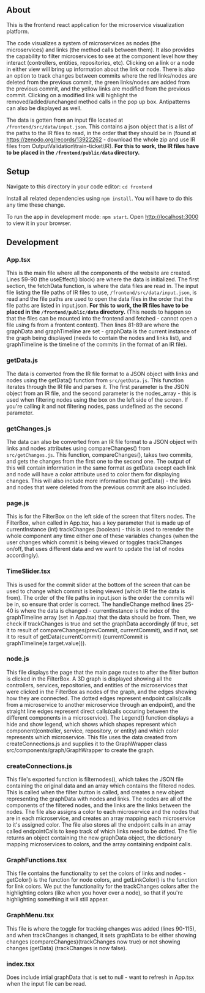 ## About

This is the frontend react application for the microservice visualization platform.

The code visualizes a system of microservices as nodes (the microservices) and links (the method calls between them). It also provides the capability to filter microservices to see at the component level how they interact (controllers, entities, repositories, etc). Clicking on a link or a node in either view will bring up information about the link or node. There is also an option to track changes between commits where the red links/nodes are deleted from the previous commit, the green links/nodes are added from the previous commit, and the yellow links are modified from the previous commit. Clicking on a modified link will highlight the removed/added/unchanged method calls in the pop up box. Antipatterns can also be displayed as well.

The data is gotten from an input file located at `/frontend/src/data/input.json`. This contains a json object that is a list of the paths to the IR files to read, in the order that they should be in (found at https://zenodo.org/records/13922262 - download the whole zip and use IR files from OutputValidation\train-ticket\IR). **For this to work, the IR files have to be placed in the `/frontend/public/data` directory.**

## Setup

Navigate to this directory in your code editor:
`cd frontend`

Install all related dependencies using `npm install`. You will have to do this any time these change.

To run the app in development mode: `npm start`.
Open [http://localhost:3000](http://localhost:3000) to view it in your browser.

## Development
### App.tsx
This is the main file where all the components of the website are created. Lines 59-90 (the useEffect() block) are where the data is initialized. The first section, the fetchData function, is where the data files are read in. The input file listing the file paths of IR files to use, `/frontend/src/data/input.json`, is read and the file paths are used to open the data files in the order that the file paths are listed in input.json. **For this to work, the IR files have to be placed in the `/frontend/public/data` directory.** (This needs to happen so that the files can be mounted into the frontend and fetched - cannot open a file using fs from a frontent context). Then lines 81-89 are where the graphData and graphTimeline are set - graphData is the current instance of the graph being displayed (needs to contain the nodes and links list), and graphTimeline is the timeline of the commits (in the format of an IR file).

### getData.js
The data is converted from the IR file format to a JSON object with links and nodes using the getData() function from `src/getData.js`. This function iterates through the IR file and parses it. The first parameter is the JSON object from an IR file, and the second parameter is the nodes_array - this is used when filtering nodes using the box on the left side of the screen. If you're calling it and not filtering nodes, pass undefined as the second parameter. 

### getChanges.js
The data can also be converted from an IR file format to a JSON object with links and nodes attributes using compareChanges() from `src/getChanges.js`. This function, compareChanges(), takes two commits, and gets the changes from the first one to the second one. The output of this will contain information in the same format as getData except each link and node will have a color attribute used to color them for displaying changes. This will also include more information that getData() - the links and nodes that were deleted from the previous commit are also included.

### page.js
This is for the FilterBox on the left side of the screen that filters nodes. The FilterBox, when called in App.tsx, has a key parameter that is made up of currentInstance (int) trackChanges (boolean) - this is used to rerender the whole component any time either one of these variables changes (when the user changes which commit is being viewed or toggles trackChanges on/off, that uses different data and we want to update the list of nodes accordingly). 

### TimeSlider.tsx
This is used for the commit slider at the bottom of the screen that can be used to change which commit is being viewed (which IR file the data is from). The order of the file paths in input.json is the order the commits will be in, so ensure that order is correct. The handleChange method lines 25-40 is where the data is changed - currentInstance is the index of the graphTimeline array (set in App.tsx) that the data should be from. Then, we check if trackChanges is true and set the graphData accordingly (if true, set it to result of compareChanges(prevCommit, currentCommit), and if not, set it to result of getData(currentCommit) (currentCommit is graphTimeline[e.target.value])). 

### node.js
This file displays the page that the main page routes to after the filter button is clicked in the FilterBox. A 3D graph is displayed showing all the controllers, services, repositories, and entities of 
the microservices that were clicked in the FilterBox as nodes of the graph, and the edges showing how they 
are connected. The dotted edges represent endpoint calls(calls from a microservice to another microservice through an endpoint), and the straight line edges represent direct calls(calls occuring between the different components in a microservice). The Legend() function displays a hide and show legend, which shows which shapes represent which component(controller, service, repository, or entity) and which color represents which microservice. This file uses the data created from createConnections.js and supplies it to the GraphWrapper class src/components/graph/GraphWrapper to create the graph. 

### createConnections.js
This file's exported function is filternodes(), which takes the JSON file containing the original data and an array which contains the filtered nodes. This is called when the filter button is called, and creates a new object representing the graphData with nodes and links. The nodes are all of the components of the filtered nodes, and the links are the links between the nodes. The file also assigns a color to each microservice and the nodes that are in each microservice, and creates an array mapping each microservice to it's assigned color. The file also stores all the endpoint calls in an array called endpointCalls to keep track of which links need to be dotted. The file returns an object containing the new graphData object, the dictionary mapping microservices to colors, and the array containing endpoint calls. 

### GraphFunctions.tsx
This file contains the functionality to set the colors of links and nodes - getColor() is the function for node colors, and getLinkColor() is the function for link colors. We put the functionality for the trackChanges colors after the highlighting colors (like when you hover over a node), so that if you're highlighting something it will still appear. 

### GraphMenu.tsx
This file is where the toggle for tracking changes was added (lines 90-115), and when trackChanges is changed, it sets graphData to be either showing changes (compareChanges)(trackChanges now true) or not showing changes (getData) (trackChanges is now false).

### index.tsx
Does include intial graphData that is set to null - want to refresh in App.tsx when the input file can be read.